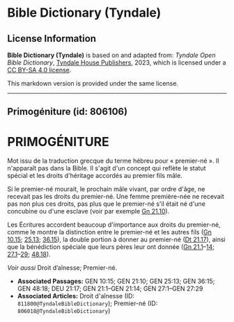 # Bible Dictionary (Tyndale)

## License Information

**Bible Dictionary (Tyndale)** is based on and adapted from: _Tyndale Open Bible Dictionary_, [Tyndale House Publishers](https://tyndaleopenresources.com/), 2023, which is licensed under a [CC BY-SA 4.0 license](https://creativecommons.org/licenses/by-sa/4.0/legalcode.en).

This markdown version is provided under the same license.



--------------------------------

## Primogéniture (id: 806106)

PRIMOGÉNITURE
=============

Mot issu de la traduction grecque du terme hébreu pour « premier\-né ». Il n'apparaît pas dans la Bible. Il s'agit d'un concept qui reflète le statut spécial et les droits d'héritage accordés au premier fils mâle.

Si le premier\-né mourait, le prochain mâle vivant, par ordre d'âge, ne recevait pas les droits du premier\-né. Une femme première\-née ne recevait pas non plus ces droits, pas plus que le premier\-né s'il était né d'une concubine ou d'une esclave (voir par exemple [Gn 21\.10](https://ref.ly/Gen21:10)).

Les Écritures accordent beaucoup d'importance aux droits du premier\-né, comme le montre la distinction entre le premier\-né et les autres fils ([Gn 10\.15](https://ref.ly/Gen10:15); [25\.13](https://ref.ly/Gen25:13); [36\.15](https://ref.ly/Gen36:15)), la double portion à donner au premier\-né ([Dt 21\.17](https://ref.ly/Deut21:17)), ainsi que la bénédiction spéciale que leurs pères leur ont donnée ([Gn 21\.1](https://ref.ly/Gen21:1-Gen21:14)–[14](https://ref.ly/Gen21:1-Gen21:14); [27\.1](https://ref.ly/Gen27:1-Gen27:29)–[29](https://ref.ly/Gen27:1-Gen27:29); [48\.18](https://ref.ly/Gen48:18)).

*Voir aussi* Droit d’aînesse; Premier\-né.

* **Associated Passages:** GEN 10:15; GEN 21:10; GEN 25:13; GEN 36:15; GEN 48:18; DEU 21:17; GEN 21:1–GEN 21:14; GEN 27:1–GEN 27:29
* **Associated Articles:** Droit d'aînesse (ID: `811800@TyndaleBibleDictionary`); Premier-né (ID: `806018@TyndaleBibleDictionary`)

